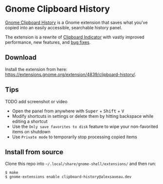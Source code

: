 # Gnome Clipboard History

[Gnome Clipboard History](https://extensions.gnome.org/extension/4839/clipboard-history/) is a Gnome
extension that saves what you've copied into an easily
accessible, searchable history panel.

The extension is a rewrite of
[Clipboard Indicator](https://github.com/Tudmotu/gnome-shell-extension-clipboard-indicator) with
vastly improved performance, new features, and
[bug fixes](https://github.com/Tudmotu/gnome-shell-extension-clipboard-indicator/pull/338#issuecomment-1031179212).

## Download

Install the extension from here: https://extensions.gnome.org/extension/4839/clipboard-history/.

## Tips

TODO add screenshot or video

- Open the panel from anywhere with <kbd>Super</kbd> + <kbd>Shift</kbd> + <kbd>V</kbd>
- Modify shortcuts in settings or delete them by hitting backspace while editing a shortcut
- Use the `Only save favorites to disk` feature to wipe your non-favorited items on shutdown
- Use `Private mode` to temporarily stop processing copied items

## Install from source

Clone this repo into `~/.local/share/gnome-shell/extensions/` and then run:

```shell
$ make
$ gnome-extensions enable clipboard-history@alexsaveau.dev
```
